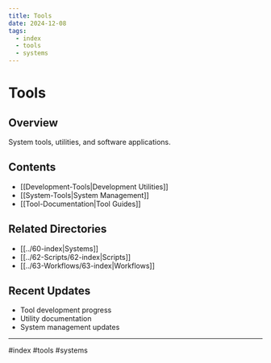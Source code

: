 ```yaml
---
title: Tools
date: 2024-12-08
tags:
  - index
  - tools
  - systems
---
```


# Tools

## Overview
System tools, utilities, and software applications.

## Contents
- [[Development-Tools|Development Utilities]]
- [[System-Tools|System Management]]
- [[Tool-Documentation|Tool Guides]]

## Related Directories
- [[../60-index|Systems]]
- [[../62-Scripts/62-index|Scripts]]
- [[../63-Workflows/63-index|Workflows]]

## Recent Updates
- Tool development progress
- Utility documentation
- System management updates

---

#index #tools #systems